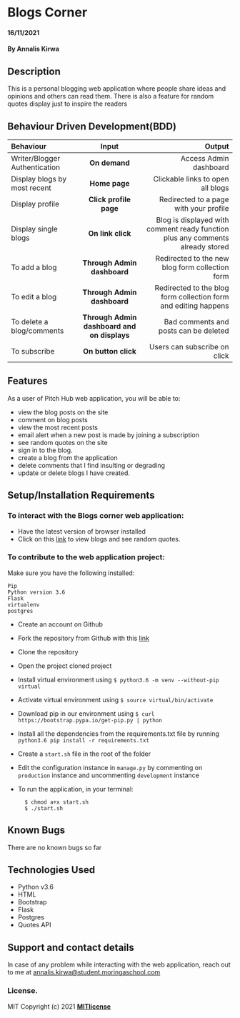 # Blogs Corner  
#### 16/11/2021  
#### By **Annalis Kirwa**  
## Description  
This is a personal blogging web application where people share ideas and opinions and others can read them.
There is also a feature for random quotes display just to inspire the readers
## Behaviour Driven Development(BDD) 

| Behaviour | Input | Output |
| :---------------- | :---------------: | ------------------: |
| Writer/Blogger Authentication | **On demand** | Access Admin dashboard |
| Display blogs by most recent | **Home page** | Clickable links to open all blogs |
| Display profile | **Click profile page** | Redirected to a page with your profile |
| Display single blogs | **On link click** | Blog is displayed with comment ready function plus any comments already stored |
| To add a blog  | **Through Admin dashboard** | Redirected to the new blog form collection form|
| To edit a blog  | **Through Admin dashboard** | Redirected to the  blog form collection form and editing happens|
| To delete a blog/comments  | **Through Admin dashboard and on displays** | Bad comments and posts can be deleted|
| To subscribe  | **On button click** | Users can subscribe on click|

 ## Features 
 As a user of Pitch Hub web application, you will be able to: 
 * view the blog posts on the site   
 * comment on blog posts    
 * view the most recent posts    
 * email alert when a new post is made by joining a subscription    
 * see random quotes on the site    
 * sign in to the blog.    
 * create a blog from the application   
 * delete comments that I find insulting or degrading  
 * update or delete blogs I have created.  
 
 ## Setup/Installation Requirements  
 ### To interact with the Blogs corner web application:   
* Have the latest version of browser installed  
* Click on this <a href = "https://blogs-corner.herokuapp.com/">link</a> to view blogs and see random quotes. 
  
 ### To contribute to the web application project:  
Make sure you have the following installed:  
```
Pip
Python version 3.6
Flask
virtualenv
postgres
```  
* Create an account on Github
* Fork the repository from Github with this <a href = "https://github.com/Annaliskirwa/_Blogs_Corner" >link </a>
* Clone the repository
* Open the project cloned project   
* Install virtual environment using `$ python3.6 -m venv --without-pip virtual`
* Activate virtual environment using `$ source virtual/bin/activate`
* Download pip in our environment using `$ curl https://bootstrap.pypa.io/get-pip.py | python`
* Install all the dependencies from the requirements.txt file by running `python3.6 pip install -r requirements.txt`
* Create a `start.sh` file in the root of the folder   

* Edit the configuration instance in `manage.py` by commenting on `production` instance and uncommenting `development` instance
* To run the application, in your terminal:

        $ chmod a+x start.sh
        $ ./start.sh  
   
   
## Known Bugs
There are no known bugs so far
## Technologies Used  
* Python v3.6  
* HTML
* Bootstrap
* Flask  
* Postgres  
* Quotes API
## Support and contact details
In case of any problem while interacting with the web application, reach out to me at annalis.kirwa@student.moringaschool.com
### License.
MIT Copyright (c) 2021 **[MITlicense](LICENSE)**
